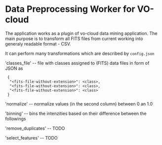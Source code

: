 # Data Preprocessing Worker for VO-cloud

The application works as a plugin of vo-cloud data mining application. The main purpose is to
transform all FITS files from current working into generaly readable format - CSV.

It can perform many transformations which are described by `config.json`

'classes_file' -- file with classes assigned to (FITS) data files in form of JSON as

```
 {
  "<fits-file-without-extension>": <class>,
  "<fits-file-without-extension>": <class>,
  "<fits-file-without-extension>": <class>
 }
```

'normalize' -- normalize values (in the second column) between 0 an 1.0

'binning' -- bins the intenzities based on their difference between the followings

'remove_duplicates' -- TODO

'select_features' -- TODO
